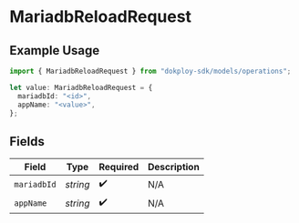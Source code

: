 # MariadbReloadRequest

## Example Usage

```typescript
import { MariadbReloadRequest } from "dokploy-sdk/models/operations";

let value: MariadbReloadRequest = {
  mariadbId: "<id>",
  appName: "<value>",
};
```

## Fields

| Field              | Type               | Required           | Description        |
| ------------------ | ------------------ | ------------------ | ------------------ |
| `mariadbId`        | *string*           | :heavy_check_mark: | N/A                |
| `appName`          | *string*           | :heavy_check_mark: | N/A                |